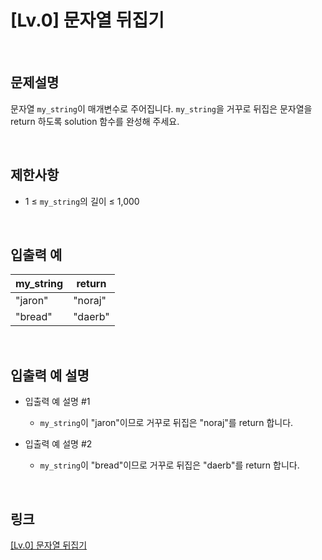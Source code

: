 # [Lv.0] 문자열 뒤집기

<br>

## 문제설명
문자열 `my_string`이 매개변수로 주어집니다. `my_string`을 거꾸로 뒤집은 문자열을 return 하도록 solution 함수를 완성해 주세요.

<br>

## 제한사항
- 1 ≤ `my_string`의 길이 ≤ 1,000

<br>

## 입출력 예
| my_string | return |
|---|---|
| "jaron" | "noraj" |
| "bread" | "daerb" |

<br>

## 입출력 예 설명
- 입출력 예 설명 #1
    - `my_string`이 "jaron"이므로 거꾸로 뒤집은 "noraj"를 return 합니다.

- 입출력 예 설명 #2
    - `my_string`이 "bread"이므로 거꾸로 뒤집은 "daerb"를 return 합니다.

<br>

## 링크
[[Lv.0] 문자열 뒤집기](https://school.programmers.co.kr/learn/courses/30/lessons/120822)
